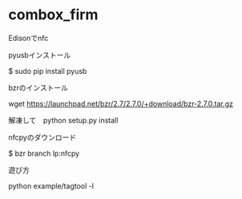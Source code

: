 # combox_firm


Edisonでnfc


pyusbインストール


$ sudo pip install pyusb



bzrのインストール

wget https://launchpad.net/bzr/2.7/2.7.0/+download/bzr-2.7.0.tar.gz

解凍して　python setup.py install



nfcpyのダウンロード

$ bzr branch lp:nfcpy

遊び方

 python example/tagtool -l
 

